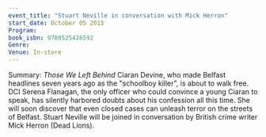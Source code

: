 ```yaml
---
event_title: "Stuart Neville in conversation with Mick Herron"
start_date: October 05 2015
Program: 
book_isbn: 9780525426592
Genre: 
Venue: In-store
---
```

Summary: *Those We Left Behind* Ciaran Devine, who made Belfast headlines seven years ago as the "schoolboy killer", is about to walk free. DCI Serena Flanagan, the only officer who could convince a young Ciaran to speak, has silently harbored doubts about his confession all this time. She will soon discover that even closed cases can unleash terror on the streets of Belfast. Stuart Neville will be joined in conversation by British crime writer Mick Herron (Dead Lions).
